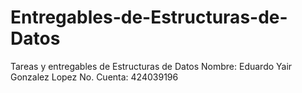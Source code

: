 # Entregables-de-Estructuras-de-Datos
Tareas y entregables de Estructuras de Datos
 Nombre: Eduardo Yair Gonzalez Lopez
 No. Cuenta: 424039196
